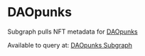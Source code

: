 # DAOpunks

Subgraph pulls NFT metadata for [DAOpunks](https://www.daopunks.io/)

Available to query at: [DAOpunks Subgraph](https://thegraph.com/hosted-service/subgraph/tomfutago/dao-punks)
